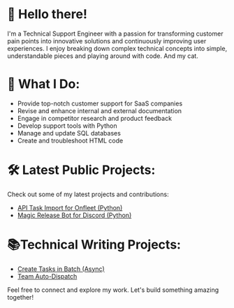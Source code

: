 # 👋 Hello there!

I'm a Technical Support Engineer with a passion for transforming customer pain points into innovative solutions and continuously improving user experiences. I enjoy breaking down complex technical concepts into simple, understandable pieces and playing around with code. And my cat.

# 🚀 What I Do:
- Provide top-notch customer support for SaaS companies
- Revise and enhance internal and external documentation
- Engage in competitor research and product feedback
- Develop support tools with Python
- Manage and update SQL databases
- Create and troubleshoot HTML code

# 🛠 Latest Public Projects:
Check out some of my latest projects and contributions:
- [API Task Import for Onfleet (Python)](https://github.com/onfleet/developer/tree/master/api-tools/import-tasks)
- [Magic Release Bot for Discord (Python)](https://github.com/cemead/magic-release-bot-discord/blob/main/magic_rel_bot.py)

# 📚Technical Writing Projects:
- [Create Tasks in Batch (Async)](https://docs.onfleet.com/reference/create-tasks-in-batch-async)
- [Team Auto-Dispatch](https://docs.onfleet.com/reference/team-auto-dispatch)

Feel free to connect and explore my work. Let's build something amazing together!
